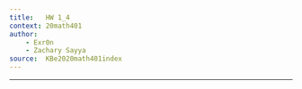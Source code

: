 ```yaml
---
title:   HW 1_4
context: 20math401
author:  
	- Exr0n
	- Zachary Sayya
source:  KBe2020math401index
---
```


---

